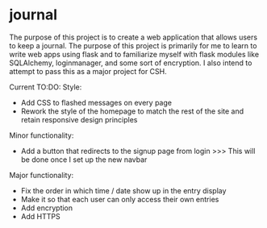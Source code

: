 # journal

The purpose of this project is to create a web application that allows users to keep a journal. The purpose of this project is primarily for me to learn to write web apps using flask and to familiarize myself with flask modules like SQLAlchemy, loginmanager, and some sort of encryption. I also intend to attempt to pass this as a major project for CSH. 

Current TO:DO:
Style:
* Add CSS to flashed messages on every page
* Rework the style of the homepage to match the rest of the site and retain responsive design principles

Minor functionality:
* Add a button that redirects to the signup page from login >>> This will be done once I set up the new navbar



Major functionality:
* Fix the order in which time / date show up in the entry display
* Make it so that each user can only access their own entries
* Add encryption
* Add HTTPS
